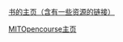 [书的主页（含有一些资源的链接）](https://mitpress.mit.edu/books/introduction-algorithms)

[MITOpencourse主页](https://ocw.mit.edu/courses/electrical-engineering-and-computer-science/6-046j-introduction-to-algorithms-sma-5503-fall-2005/)

